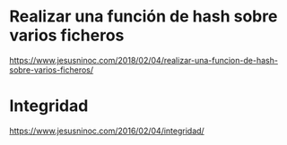 # Realizar una función de hash sobre varios ficheros
https://www.jesusninoc.com/2018/02/04/realizar-una-funcion-de-hash-sobre-varios-ficheros/

# Integridad
https://www.jesusninoc.com/2016/02/04/integridad/
